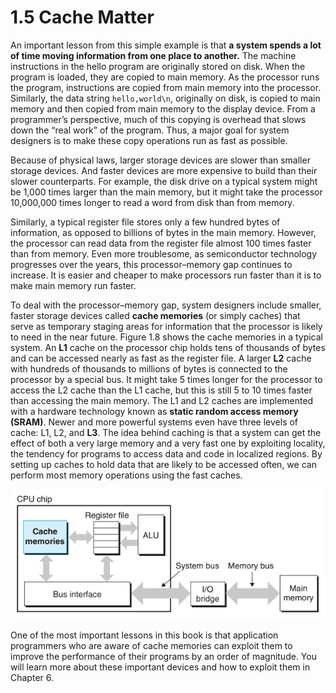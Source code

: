 # 1.5 Cache Matter

An important lesson from this simple example is that **a system spends a lot of time moving information from one place to another.** The machine instructions in the hello program are originally stored on disk. When the program is loaded, they are copied to main memory. As the processor runs the program, instructions are copied from main memory into the processor. Similarly, the data string `hello,world\n`, originally on disk, is copied to main memory and then copied from main memory to the display device. From a programmer’s perspective, much of this copying is overhead that slows down the “real work” of the program. Thus, a major goal for system designers is to make these copy operations run as fast as possible.

Because of physical laws, larger storage devices are slower than smaller storage devices. And faster devices are more expensive to build than their slower counterparts. For example, the disk drive on a typical system might be 1,000 times larger than the main memory, but it might take the processor 10,000,000 times longer to read a word from disk than from memory.

Similarly, a typical register file stores only a few hundred bytes of information, as opposed to billions of bytes in the main memory. However, the processor can read data from the register file almost 100 times faster than from memory. Even more troublesome, as semiconductor technology progresses over the years, this processor–memory gap continues to increase. It is easier and cheaper to make processors run faster than it is to make main memory run faster.

To deal with the processor–memory gap, system designers include smaller, faster storage devices called **cache memories** (or simply caches) that serve as temporary staging areas for information that the processor is likely to need in the near future. Figure 1.8 shows the cache memories in a typical system. An **L1** cache on the processor chip holds tens of thousands of bytes and can be accessed nearly as fast as the register file. A larger **L2** cache with hundreds of thousands to millions of bytes is connected to the processor by a special bus. It might take 5 times longer for the processor to access the L2 cache than the L1 cache, but this is still 5 to 10 times faster than accessing the main memory. The L1 and L2 caches are implemented with a hardware technology known as **static random access memory (SRAM)**. Newer and more powerful systems even have three levels of cache: L1, L2, and **L3**. The idea behind caching is that a system can get the effect of both a very large memory and a very fast one by exploiting locality, the tendency for programs to access data and code in localized regions. By setting up caches to hold data that are likely to be accessed often, we can perform most memory operations using the fast caches.

![Figure 1.8 Cache memories.](<../.gitbook/assets/image (13) (1) (1) (1).png>)

One of the most important lessons in this book is that application programmers who are aware of cache memories can exploit them to improve the performance of their programs by an order of magnitude. You will learn more about these important devices and how to exploit them in Chapter 6.
